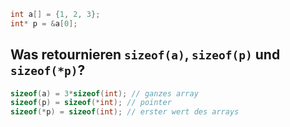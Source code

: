 ```c
int a[] = {1, 2, 3};
int* p = &a[0];
```
Was retournieren `sizeof(a)`, `sizeof(p)` und `sizeof(*p)`?
---

```c
sizeof(a) = 3*sizeof(int); // ganzes array
sizeof(p) = sizeof(*int); // pointer 
sizeof(*p) = sizeof(int); // erster wert des arrays
```